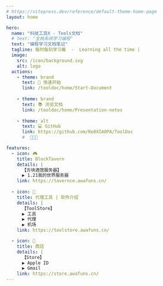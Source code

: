 ```yaml
---
# https://vitepress.dev/reference/default-theme-home-page
layout: home

hero:
  name: "科技工具X - Tools文档"
  # text: "全栈系统学习编程"
  text: "编程学习文档笔记"
  tagline: 每时每刻学习着  -  Learning all the time |                    记录学习的文档笔记  -  @爱吃饭的小Q   |
  image:
    src: /icon/background.svg
    alt: logo
  actions:
    - theme: brand
      text: 🚀 快速开始
      link: /tooldoc/home/Start-Document
    
    - theme: brand
      text: 📚 浏览文档
      link: /tooldoc/home/Presentation-notes
    
    - theme: alt
      text: 💻 GitHub
      link: https://github.com/Re0XIAOPA/ToolDoc
      #  🎯🔥🌟

features:
  - icon: 🎮
    title: BlockTavern
    details: |
      【方块酒馆服务器】
      ▶ 1.21我的世界服务器
    link: https://tavernce.awafuns.cn/
    
  - icon: 🚀
    title: 代理工具 | 软件介绍
    details: |
      【ToolStore】
      ▶ 工具
      ▶ 代理
      ▶ 机场
    link: https://toolstore.awafuns.cn/

  - icon: 💼
    title: 商店
    details: |
      【Store】
      ▶ Apple ID
      ▶ Gmail
    link: https://store.awafuns.cn/
---
```


